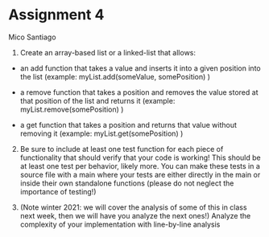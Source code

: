 # Assignment 4 
Mico Santiago

1. Create an array-based list or a linked-list that allows:

- an add function that takes a value and inserts it into a given position into the list
(example: myList.add(someValue, somePosition) )

- a remove function that takes a position and removes the value stored at that position of the list and returns it
(example: myList.remove(somePosition) )

- a get function that takes a position and returns that value without removing it
(example: myList.get(somePosition) )

2. Be sure to include at least one test function for each piece of functionality that should verify that your code is working!  This should be at least one test per behavior, likely more.  You can make these tests in a source file with a main where your tests are either directly in the main or inside their own standalone functions (please do not neglect the importance of testing!)

3. (Note winter 2021: we will cover the analysis of some of this in class next week, then we will have you analyze the next ones!) Analyze the complexity of your implementation with line-by-line analysis
